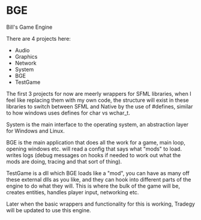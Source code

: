 # BGE
Bill's Game Engine

There are 4 projects here:
 - Audio
 - Graphics
 - Network
 - System
 - BGE
 - TestGame
 
The first 3 projects for now are meerly wrappers for SFML libraries, when I feel like replacing them with my own code, the structure will exist in these libraries to switch between SFML and Native by the use of #defines, similar to how windows uses defines for char vs wchar_t.

System is the main interface to the operating system, an abstraction layer for Windows and Linux.

BGE is the main application that does all the work for a game, main loop, opening windows etc.
will read a config that says what "mods" to load. writes logs (debug messages on hooks if needed to work out what the mods are doing, tracing and that sort of thing).

TestGame is a dll which BGE loads like a "mod", you can have as many off these external dlls as you like, and they can hook into different parts of the engine to do what they will.
This is where the bulk of the game will be, creates entities, handles player input, networking etc.

Later when the basic wrappers and functionality for this is working, Tradegy will be updated to use this engine.
